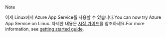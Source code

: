 > [!NOTE]
> <span data-ttu-id="c1b05-101">이제 Linux에서 Azure App Service를 사용할 수 있습니다.</span><span class="sxs-lookup"><span data-stu-id="c1b05-101">You can now try Azure App Service on Linux.</span></span> <span data-ttu-id="c1b05-102">자세한 내용은 [시작 가이드](../articles/app-service/app-service-linux-readme.md)를 참조하세요.</span><span class="sxs-lookup"><span data-stu-id="c1b05-102">For more information, see [getting started guide](../articles/app-service/app-service-linux-readme.md).</span></span>
> 
> 

